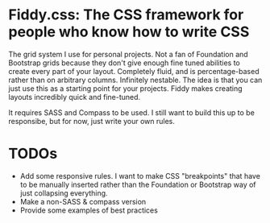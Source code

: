 Fiddy.css: The CSS framework for people who know how to write CSS
=========

The grid system I use for personal projects. Not a fan of Foundation and Bootstrap grids because they don't give enough fine tuned abilities to create every part of your layout. Completely fluid, and is percentage-based rather than on arbitrary columns. Infinitely nestable. The idea is that you can just use this as a starting point for your projects. Fiddy makes creating layouts incredibly quick and fine-tuned.

It requires SASS and Compass to be used. I still want to build this up to be responsibe, but for now, just write your own rules.

TODOs
=========

- Add some responsive rules. I want to make CSS "breakpoints" that have to be manually inserted rather than the Foundation or Bootstrap way of just collapsing everything.
- Make a non-SASS & compass version
- Provide some examples of best practices

